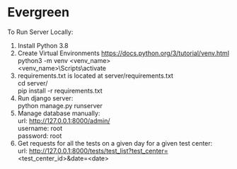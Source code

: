 # Evergreen

To Run Server Locally:
1. Install Python 3.8
2. Create Virtual Environments https://docs.python.org/3/tutorial/venv.html  
    python3 -m venv <venv_name>  
    <venv_name>\Scripts\activate
3. requirements.txt is located at server/requirements.txt  
    cd server/   
    pip install -r requirements.txt  
4. Run django server:  
    python manage.py runserver  
5. Manage database manually:  
    url: http://127.0.0.1:8000/admin/  
    username: root  
    password: root  
6. Get requests for all the tests on a given day for a given test center:  
    url: http://127.0.0.1:8000/tests/test_list?test_center=<test_center_id\>&date=\<date\>  
